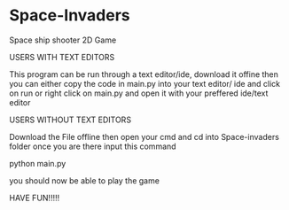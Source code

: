 # Space-Invaders
Space ship shooter 2D Game

USERS WITH TEXT EDITORS

This program can be run through a text editor/ide, download
it offine then you can either copy the code in main.py into your text editor/ ide and click
on run or right click on main.py and open it with your preffered ide/text editor 



USERS WITHOUT TEXT EDITORS

Download the File offline then open your cmd and cd into Space-invaders folder once you are there input this command 

python main.py

you should now be able to play the game


HAVE FUN!!!!!
